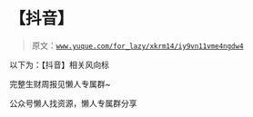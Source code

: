 # 【抖音】

> 原文：[`www.yuque.com/for_lazy/xkrm14/iy9vn11vme4ngdw4`](https://www.yuque.com/for_lazy/xkrm14/iy9vn11vme4ngdw4)

以下为：【抖音】相关风向标

完整生财周报见懒人专属群~

公众号懒人找资源，懒人专属群分享


